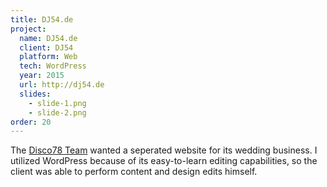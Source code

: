 ```yaml
---
title: DJ54.de
project:
  name: DJ54.de
  client: DJ54
  platform: Web
  tech: WordPress
  year: 2015
  url: http://dj54.de
  slides:
    - slide-1.png
    - slide-2.png
order: 20
---
```


The [Disco78 Team](http://disco78.com) wanted a seperated website for its wedding business.
I utilized WordPress because of its easy-to-learn editing capabilities, so the client was able to perform content and design edits himself.

